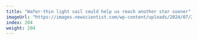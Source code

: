```yaml
---
title: "Wafer-thin light sail could help us reach another star sooner"
imageUrl: "https://images.newscientist.com/wp-content/uploads/2024/07/25102200/SEI_213733419.jpg?width=788"
index: 204
weight: 204
---
```


